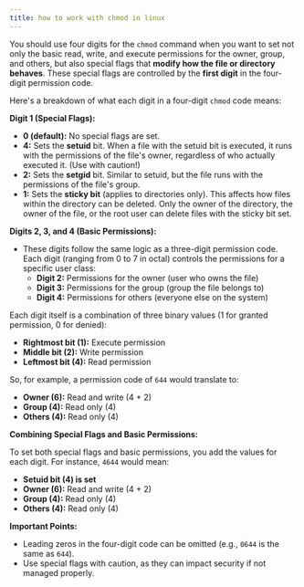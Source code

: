 ```yaml
---
title: how to work with chmod in linux
---
```


You should use four digits for the `chmod` command when you want to set not only the basic read, write, and execute permissions for the owner, group, and others, but also special flags that **modify how the file or directory behaves**. These special flags are controlled by the **first digit** in the four-digit permission code.

Here's a breakdown of what each digit in a four-digit `chmod` code means:

**Digit 1 (Special Flags):**

- **0 (default):** No special flags are set.
- **4:** Sets the **setuid** bit. When a file with the setuid bit is executed, it runs with the permissions of the file's owner, regardless of who actually executed it. (Use with caution!)
- **2:** Sets the **setgid** bit. Similar to setuid, but the file runs with the permissions of the file's group.
- **1:** Sets the **sticky bit** (applies to directories only). This affects how files within the directory can be deleted. Only the owner of the directory, the owner of the file, or the root user can delete files with the sticky bit set.

**Digits 2, 3, and 4 (Basic Permissions):**

- These digits follow the same logic as a three-digit permission code. Each digit (ranging from 0 to 7 in octal) controls the permissions for a specific user class:
    - **Digit 2:** Permissions for the owner (user who owns the file)
    - **Digit 3:** Permissions for the group (group the file belongs to)
    - **Digit 4:** Permissions for others (everyone else on the system)

Each digit itself is a combination of three binary values (1 for granted permission, 0 for denied):

- **Rightmost bit (1):** Execute permission
- **Middle bit (2):** Write permission
- **Leftmost bit (4):** Read permission

So, for example, a permission code of `644` would translate to:

- **Owner (6):** Read and write (4 + 2)
- **Group (4):** Read only (4)
- **Others (4):** Read only (4)

**Combining Special Flags and Basic Permissions:**

To set both special flags and basic permissions, you add the values for each digit. For instance, `4644` would mean:

- **Setuid bit (4) is set**
- **Owner (6):** Read and write (4 + 2)
- **Group (4):** Read only (4)
- **Others (4):** Read only (4)

**Important Points:**

- Leading zeros in the four-digit code can be omitted (e.g., `0644` is the same as `644`).
- Use special flags with caution, as they can impact security if not managed properly.

